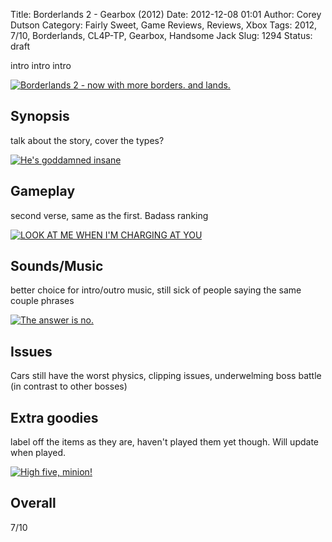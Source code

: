 Title: Borderlands 2 - Gearbox (2012)
Date: 2012-12-08 01:01
Author: Corey Dutson
Category: Fairly Sweet, Game Reviews, Reviews, Xbox
Tags: 2012, 7/10, Borderlands, CL4P-TP, Gearbox, Handsome Jack
Slug: 1294
Status: draft

intro intro intro

<!--more-->

[![Borderlands 2 - now with more borders. and
lands.](http://wallofscribbles.com/wp-content/uploads/2012/12/cover-410x268.jpg "Borderlands 2")](http://wallofscribbles.com/wp-content/uploads/2012/12/cover.jpg)

Synopsis
--------

talk about the story, cover the types?

[![He's goddamned
insane](http://wallofscribbles.com/wp-content/uploads/2012/12/jackass-410x256.jpg "Handsome Jack - the sociopath hero")](http://wallofscribbles.com/wp-content/uploads/2012/12/jackass.jpg)

Gameplay
--------

second verse, same as the first. Badass ranking

[![LOOK AT ME WHEN I'M CHARGING AT
YOU](http://wallofscribbles.com/wp-content/uploads/2012/12/bandits-410x230.jpg "bandits - still short on words")](http://wallofscribbles.com/wp-content/uploads/2012/12/bandits.jpg)

Sounds/Music
------------

better choice for intro/outro music, still sick of people saying the
same couple phrases

[![The answer is
no.](http://wallofscribbles.com/wp-content/uploads/2012/12/lurkers-410x230.jpg "Lurkers - ain't they cute?")](http://wallofscribbles.com/wp-content/uploads/2012/12/lurkers.jpg)

Issues
------

Cars still have the worst physics, clipping issues, underwelming boss
battle (in contrast to other bosses)

Extra goodies
-------------

label off the items as they are, haven't played them yet though. Will
update when played.

[![High five,
minion!](http://wallofscribbles.com/wp-content/uploads/2012/12/goddamned-claptrap-410x230.jpg "GREETINGS MINION")](http://wallofscribbles.com/wp-content/uploads/2012/12/goddamned-claptrap.jpg)

Overall
-------

7/10
